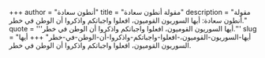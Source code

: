 +++
author = "أنطون سعادة"
title = "مقولة أنطون سعادة"
description = "مقولة أنطون سعادة: أيها السوريون القوميون، افعلوا واجباتكم واذكروا أن الوطن في خطر."
quote = '''أيها السوريون القوميون، افعلوا واجباتكم واذكروا أن الوطن في خطر.'''
slug = "أيها-السوريون-القوميون،-افعلوا-واجباتكم-واذكروا-أن-الوطن-في-خطر"
+++
أيها السوريون القوميون، افعلوا واجباتكم واذكروا أن الوطن في خطر.
